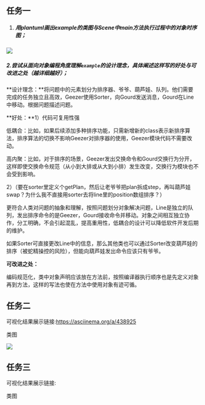 ## 任务一

1. ##### 用plantuml画出example的类图与Scene中main方法执行过程中的对象时序图；

![](http://www.plantuml.com/plantuml/png/LPAxKWCn34LxVOLBO2Rv12QaIKEHuK73K2Y923iuzeuV0-7nxmZxxgutZQMRwsEjf5LC758-MQBE9Gcll1TpxuE6vfkC_gpdmyLb2QFg28-IjfQTPhz4UyincdNUxQpCxYho-SLmlVp1VMk_xPp0jlMnIvrtwkqHHYh_zBbv457oDo7mkMKD0F0KpLgAiVMSlG58b0HNvKmV3nceEP-6knFDeBf66fGdjXbuSVbaDZw7mzGP4yReE4QxMR5e1nwkW8bVqlNvZjqxn80GxGPcDgMDoDSu7mmhbeC6xiERL1TGICR6rLl8jSVos2FfEKJ1NlpdyYdxdD03ejc6B9S_roY025Kj5b0WgAdiIPDEewZjB1ZC399I9bTPiwjMWbbjll6jn1tooT8V)





##### 2.尝试从面向对象编程角度理解`example`的设计理念，具体阐述这样写的好处与可改进之处（越详细越好）；

**设计理念：**将问题中的元素划分为排序器、爷爷、葫芦娃、队列。他们需要完成的任务独立且高效，Geezer使用Sorter，向Gourd发送消息，Gourd在Line中移动。根据问题描述问题。

**好处：**1）代码可复用性强

低耦合：比如，如果后续添加多种排序功能，只需新增新的class表示新排序算法，排序算法的切换不影响Geezer对排序器的使用，Geezer模块代码不需要改动。

高内聚：比如，对于排序的场景，Geezer发出交换命令和Gourd交换行为分开，这样即使交换命令规范（从小到大排或从大到小排）发生改变，交换行为模块也不会受到影响。

2）（要在sorter里定义个getPlan，然后让老爷爷把plan拆成step，再叫葫芦娃swap？为什么我不直接用sorter去将line里的position数组排序？）

更符合人类对问题的抽象和理解，按照问题划分对象解决问题，Line是独立的队列，发出排序命令的是Geezer，Gourd接收命令并移动。对象之间相互独立协作，分工明确，不会引起混乱，提高重用性，低耦合的设计可以降低软件开发后期的维护。

如果Sorter可直接更改Line中的信息，那么其他类也可以通过Sorter改变葫芦娃的排序（被蛇精操控的风险），但能向葫芦娃发出命令应该只有爷爷。



**可改进之处：**

编码规范化，类中对象声明应该放在方法前，按照编译器执行顺序也是先定义对象再到方法，这样的写法也使在方法中使用对象有迹可循。

## 任务二

可视化结果展示链接:https://asciinema.org/a/438925

类图

![](http://www.plantuml.com/plantuml/png/TL9DJyCm3BtdL-G8IDjFG6Dda0O3BeY3rvbHBMjBamWcuBzZnNRT7DXbp-xpo_F7AYOOKpu5vzekuVW63VfjFnBqtyxJB_ImlxWiC59Uu07J9a17qQzpJO0O_JhlTW6hMf9yUVN0nPympEdtkMsEp7R_iGlyKAB40nbkKzlpuonsstOeRsxwMBwIr20mEYxCvbvHwc_64SvpOoeWUYGDr9SF_5-zeNF192pMiKbAMgHgVQUrfkRLdQKqymmXa_mq76EOypjgjHg-7oTqcD3Ela9thFhHYPataPo_iktWg1t9jYElKRq-lcCXYLt58iar4jDKyMcmpKQKir8jCR0-Fv1PuU4NDZd9i9sh3c-v_BaMMyvEhCuxRc6na0J7H2btP95jIbomYYnrIfAECSibNirJGYTQF-EjiDldK_W3)

## 任务三

可视化结果展示链接:

类图

